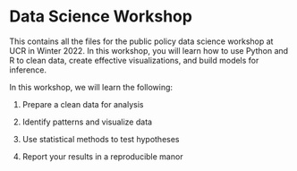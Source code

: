 # Data Science Workshop

This contains all the files for the public policy data science workshop at UCR in Winter 2022. In this workshop, you will learn how to use Python and R to clean data, create effective visualizations, and build models for inference.

In this workshop, we will learn the following:

1. Prepare a clean data for analysis

2. Identify patterns and visualize data

3. Use statistical methods to test hypotheses

4. Report your results in a reproducible manor
